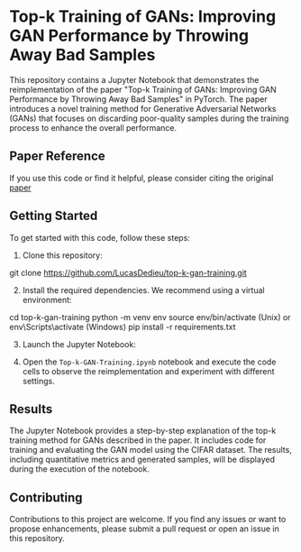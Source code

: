 # Top-k Training of GANs: Improving GAN Performance by Throwing Away Bad Samples

This repository contains a Jupyter Notebook that demonstrates the reimplementation of the paper "Top-k Training of GANs: Improving GAN Performance by Throwing Away Bad Samples" in PyTorch. The paper introduces a novel training method for Generative Adversarial Networks (GANs) that focuses on discarding poor-quality samples during the training process to enhance the overall performance.

## Paper Reference

If you use this code or find it helpful, please consider citing the original [paper](https://arxiv.org/abs/2002.06224)


## Getting Started

To get started with this code, follow these steps:

1. Clone this repository:

git clone https://github.com/LucasDedieu/top-k-gan-training.git

2. Install the required dependencies. We recommend using a virtual environment:

cd top-k-gan-training
python -m venv env
source env/bin/activate (Unix) or env\Scripts\activate (Windows)
pip install -r requirements.txt

3. Launch the Jupyter Notebook:

4. Open the `Top-k-GAN-Training.ipynb` notebook and execute the code cells to observe the reimplementation and experiment with different settings.

## Results

The Jupyter Notebook provides a step-by-step explanation of the top-k training method for GANs described in the paper. It includes code for training and evaluating the GAN model using the CIFAR dataset. The results, including quantitative metrics and generated samples, will be displayed during the execution of the notebook.

## Contributing

Contributions to this project are welcome. If you find any issues or want to propose enhancements, please submit a pull request or open an issue in this repository.



